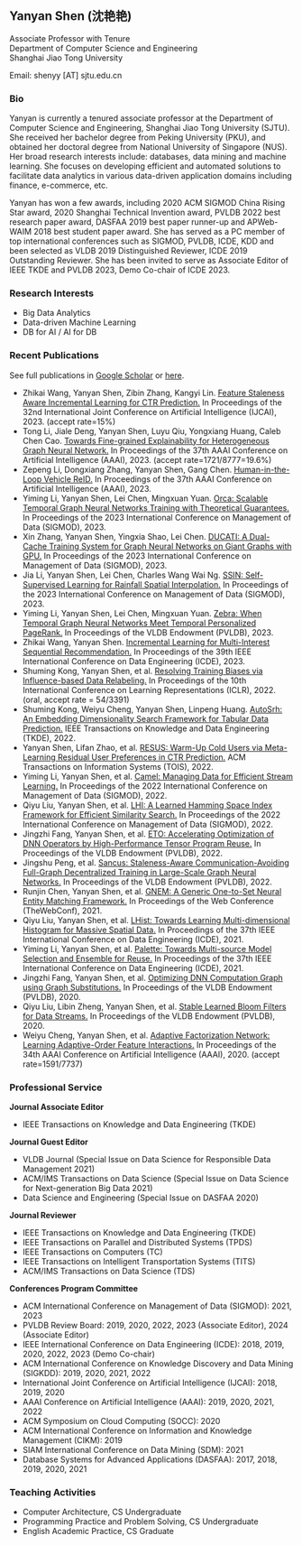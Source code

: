 ## Yanyan Shen (沈艳艳)

Associate Professor with Tenure\
Department of Computer Science and Engineering\
Shanghai Jiao Tong University

Email: shenyy [AT] sjtu.edu.cn

### Bio

Yanyan is currently a tenured associate professor at the Department of Computer Science and Engineering, Shanghai Jiao Tong University (SJTU). She received her bachelor degree from Peking University (PKU), and obtained her doctoral degree from National University of Singapore (NUS). Her broad research interests include: databases, data mining and machine learning. She focuses on developing efficient and automated solutions to facilitate data analytics in various data-driven application domains including finance, e-commerce, etc.

Yanyan has won a few awards, including 2020 ACM SIGMOD China Rising Star award, 2020 Shanghai Technical Invention award, PVLDB 2022 best research paper award, DASFAA 2019 best paper runner-up and APWeb-WAIM 2018 best student paper award. She has served as a PC member of top international conferences such as SIGMOD, PVLDB, ICDE, KDD and been selected as VLDB 2019 Distinguished Reviewer, ICDE 2019 Outstanding Reviewer. She has been invited to serve as Associate Editor of IEEE TKDE and PVLDB 2023, Demo Co-chair of ICDE 2023. 


### Research Interests

- Big Data Analytics
- Data-driven Machine Learning
- DB for AI / AI for DB


### Recent Publications 
See full publications in [Google Scholar](https://scholar.google.com/citations?hl=en&user=MBuqhZUAAAAJ) or [here]().


- Zhikai Wang, Yanyan Shen, Zibin Zhang, Kangyi Lin. [Feature Staleness Aware Incremental Learning for CTR Prediction.]() In Proceedings of the 32nd International Joint Conference on Artificial Intelligence (IJCAI), 2023. (accept rate=15%)
- Tong Li, Jiale Deng, Yanyan Shen, Luyu Qiu, Yongxiang Huang, Caleb Chen Cao. [Towards Fine-grained Explainability for Heterogeneous Graph Neural Network.]() In Proceedings of the 37th AAAI Conference on Artificial Intelligence (AAAI), 2023. (accept rate=1721/8777=19.6%)
- Zepeng Li, Dongxiang Zhang, Yanyan Shen, Gang Chen. [Human-in-the-Loop Vehicle ReID.]() In Proceedings of the 37th AAAI Conference on Artificial Intelligence (AAAI), 2023.
- Yiming Li, Yanyan Shen, Lei Chen, Mingxuan Yuan. [Orca: Scalable Temporal Graph Neural Networks Training with Theoretical Guarantees.]() In Proceedings of the 2023 International Conference on Management of Data (SIGMOD), 2023.
- Xin Zhang, Yanyan Shen, Yingxia Shao, Lei Chen. [DUCATI: A Dual-Cache Training System for Graph Neural Networks on Giant Graphs with GPU.]() In Proceedings of the 2023 International Conference on Management of Data (SIGMOD), 2023.
- Jia Li, Yanyan Shen, Lei Chen, Charles Wang Wai Ng. [SSIN: Self-Supervised Learning for Rainfall Spatial Interpolation.]() In Proceedings of the 2023 International Conference on Management of Data (SIGMOD), 2023.
- Yiming Li, Yanyan Shen, Lei Chen, Mingxuan Yuan. [Zebra: When Temporal Graph Neural Networks Meet Temporal Personalized PageRank.]() In Proceedings of the VLDB Endowment (PVLDB), 2023.
- Zhikai Wang, Yanyan Shen. [Incremental Learning for Multi-Interest Sequential Recommendation.]() In Proceedings of the 39th IEEE International Conference on Data Engineering (ICDE), 2023.
- Shuming Kong, Yanyan Shen, et al. [Resolving Training Biases via Influence-based Data Relabeling.]() In Proceedings of the 10th International Conference on Learning Representations (ICLR), 2022. (oral, accept rate = 54/3391)
- Shuming Kong, Weiyu Cheng, Yanyan Shen, Linpeng Huang.  [AutoSrh: An Embedding Dimensionality Search Framework for Tabular Data Prediction.]() IEEE Transactions on Knowledge and Data Engineering (TKDE), 2022.
- Yanyan Shen, Lifan Zhao, et al. [RESUS: Warm-Up Cold Users via Meta-Learning Residual User Preferences in CTR Prediction.]() ACM Transactions on Information Systems (TOIS), 2022.
- Yiming Li, Yanyan Shen, et al. [Camel: Managing Data for Efficient Stream Learning.]() In Proceedings of the 2022 International Conference on Management of Data (SIGMOD), 2022.
- Qiyu Liu, Yanyan Shen, et al. [LHI: A Learned Hamming Space Index Framework for Efficient Similarity Search.]() In Proceedings of the 2022 International Conference on Management of Data (SIGMOD), 2022.
- Jingzhi Fang, Yanyan Shen, et al. [ETO: Accelerating Optimization of DNN Operators by High-Performance Tensor Program Reuse.]() In Proceedings of the VLDB Endowment (PVLDB), 2022.
- Jingshu Peng, et al. [Sancus: Staleness-Aware Communication-Avoiding Full-Graph Decentralized Training in Large-Scale Graph Neural Networks.]() In Proceedings of the VLDB Endowment (PVLDB), 2022.
- Runjin Chen, Yanyan Shen, et al. [GNEM: A Generic One-to-Set Neural Entity Matching Framework.]() In Proceedings of the Web Conference (TheWebConf), 2021.
- Qiyu Liu, Yanyan Shen, et al. [LHist: Towards Learning Multi-dimensional Histogram for Massive Spatial Data.]() In Proceedings of the 37th IEEE International Conference on Data Engineering (ICDE), 2021.
- Yiming Li, Yanyan Shen, et al. [Palette: Towards Multi-source Model Selection and Ensemble for Reuse.]() In Proceedings of the 37th IEEE International Conference on Data Engineering (ICDE), 2021.
- Jingzhi Fang, Yanyan Shen, et al. [Optimizing DNN Computation Graph using Graph Substitutions.]() In Proceedings of the VLDB Endowment (PVLDB), 2020. 
- Qiyu Liu, Libin Zheng, Yanyan Shen, et al. [Stable Learned Bloom Filters for Data Streams.]() In Proceedings of the VLDB Endowment (PVLDB), 2020. 
- Weiyu Cheng, Yanyan Shen, et al. [Adaptive Factorization Network: Learning Adaptive-Order Feature Interactions.]() In Proceedings of the 34th AAAI Conference on Artificial Intelligence (AAAI), 2020. (accept rate=1591/7737)


### Professional Service

**Journal Associate Editor**

- IEEE Transactions on Knowledge and Data Engineering (TKDE)
 
**Journal Guest Editor**

- VLDB Journal (Special Issue on Data Science for Responsible Data Management 2021)
- ACM/IMS Transactions on Data Science (Special Issue on Data Science for Next-generation Big Data 2021)
- Data Science and Engineering (Special Issue on DASFAA 2020)

**Journal Reviewer**

- IEEE Transactions on Knowledge and Data Engineering (TKDE)
- IEEE Transactions on Parallel and Distributed Systems (TPDS)
- IEEE Transactions on Computers (TC)
- IEEE Transactions on Intelligent Transportation Systems (TITS)
- ACM/IMS Transactions on Data Science (TDS)

**Conferences Program Committee**

- ACM International Conference on Management of Data (SIGMOD): 2021, 2023
- PVLDB Review Board: 2019, 2020, 2022, 2023 (Associate Editor), 2024 (Associate Editor) 
- IEEE International Conference on Data Engineering (ICDE): 2018, 2019, 2020, 2022, 2023 (Demo Co-chair)
-	ACM International Conference on Knowledge Discovery and Data Mining (SIGKDD): 2019, 2020, 2021, 2022
-	International Joint Conference on Artificial Intelligence (IJCAI): 2018, 2019, 2020
-	AAAI Conference on Artificial Intelligence (AAAI): 2019, 2020, 2021, 2022
-	ACM Symposium on Cloud Computing (SOCC): 2020
-	ACM International Conference on Information and Knowledge Management (CIKM): 2019
-	SIAM International Conference on Data Mining (SDM): 2021
-	Database Systems for Advanced Applications (DASFAA): 2017, 2018, 2019, 2020, 2021


### Teaching Activities

- Computer Architecture, CS Undergraduate
- Programming Practice and Problem Solving, CS Undergraduate
- English Academic Practice, CS Graduate
